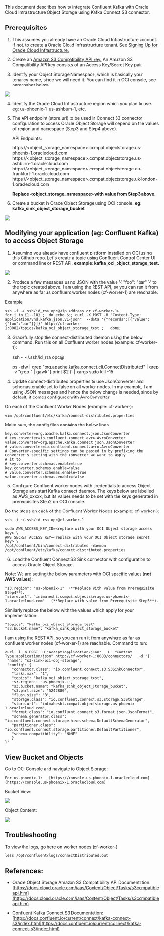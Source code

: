 This document describes how to integrate Confluent Kafka with Oracle Cloud Infrastructure Object Storage using Kafka Connect S3 connector. 

## Prerequisites
1. This assumes you already have an Oracle Cloud Infrastructure account.  If not, to create a Oracle Cloud Infrastructure tenant.  See [Signing Up for Oracle Cloud Infrastructure.](https://docs.cloud.oracle.com/iaas/Content/GSG/Tasks/signingup.htm)

2. Create an [Amazon S3 Compatibility API key.](https://docs.cloud.oracle.com/iaas/Content/Identity/Tasks/managingcredentials.htm#Working2) An Amazon S3 Compatibility API key consists of an Access Key/Secret Key pair.

3. Identify your Object Storage Namespace, which is basically your tenancy name, since we will need it.   You can find it in OCI console, see screenshot below.  

![](../images/tenant1.PNG)

4. Identify the Oracle Cloud Infrastructure region which you plan to use. eg:  us-phoenix-1,  us-ashburn-1, etc.  


5. The API endpoint (store.url) to be used in Connect S3 connector configuration to access Oracle Object Storage will depend on the values of region and namespace (Step3 and Step4 above). 

    API Endpoints:

    https://<object_storage_namespace>.compat.objectstorage.us-phoenix-1.oraclecloud.com
    https://<object_storage_namespace>.compat.objectstorage.us-ashburn-1.oraclecloud.com
    https://<object_storage_namespace>.compat.objectstorage.eu-frankfurt-1.oraclecloud.com
    https://<object_storage_namespace>.compat.objectstorage.uk-london-1.oraclecloud.com
    
    **Replace <object_storage_namespace> with value from  Step3 above.**  


6. Create a bucket in Orace Object Storage using OCI console.  **eg: kafka_sink_object_storage_bucket**

![](../images/create_bucket.PNG)



## Modifying your application (eg: Confluent Kafka) to access Object Storage
1. Assuming you already have confluent platform installed on OCI using this Github repo.  Let's create a topic using Confluent Control Center UI or command line or REST API.   **example: kafka_oci_object_storage_test.**

![](../images/create_topic.PNG)

2. Produce a few messages using JSON with the value '{ "foo": "bar" }' to the topic created above. 
I am using the REST API, so you can run it from anywhere as far as confluent worker nodes (cf-worker-1) are reachable. 

Example: 

    ssh -i ~/.ssh/id_rsa opc@<ip address or cf-worker-1>
    for i in {1..10} ;  do echo $i; curl -X POST -H "Content-Type: application/vnd.kafka.json.v1+json"  --data '{"records":[{"value":{"foo":"bar"}}]}' http://cf-worker-1:8082/topics/kafka_oci_object_storage_test ;   done;


3. Gracefully stop the connect-distributed daemon using the below command. Run this on all Confluent worker nodes.(example: cf-worker-1):
    
    ssh -i ~/.ssh/id_rsa opc@<ip address or cf-worker-1>
    
    ps -efw | grep "org.apache.kafka.connect.cli.ConnectDistributed" | grep -v "grep " |  gawk '{ print $2 }' | xargs sudo kill -15

4. Update connect-distributed.properties to use JsonConverter and schemas.enable set to false on all worker nodes.  In my example, I am using JSON messages and hence the below change is needed, since by default, it comes configured with AvroConverter  

On each of the Confluent Worker Nodes (example: cf-worker-<n>):
    
    vim /opt/confluent/etc/kafka/connect-distributed.properties

Make sure, the config files contains the below lines 

    key.converter=org.apache.kafka.connect.json.JsonConverter
    # key.converter=io.confluent.connect.avro.AvroConverter
    value.converter=org.apache.kafka.connect.json.JsonConverter
    # value.converter=io.confluent.connect.avro.AvroConverter
    # Converter-specific settings can be passed in by prefixing the Converter's setting with the converter we want to apply
    # it to
    # key.converter.schemas.enable=true
    key.converter.schemas.enable=false
    # value.converter.schemas.enable=true
    value.converter.schemas.enable=false


5. Configure Confluent worker nodes with credentials to access Object Storage ans start Kafka connect daemon.  The keys below are labelled as AWS_xxxxx,  but its values needs to be set with the keys generated in prerequisites Step2 on OCI console. 

Do the steps on each of the Confluent Worker Nodes (example: cf-worker-<n>):
    
    ssh -i ~/.ssh/id_rsa opc@cf-worker-1  

    sudo AWS_ACCESS_KEY_ID=<replace with your OCI Object storage access key> \
    AWS_SECRET_ACCESS_KEY=<replace with your OCI Object storage secret key> \ 
    /opt/confluent/bin/connect-distributed -daemon /opt/confluent/etc/kafka/connect-distributed.properties


6. Load the Confluent Connect S3 Sink connector with configuration to access Oracle Object Storage. 

Note: We are setting the below parameters with OCI specific values (**not AWS values**): 

    "s3.region": "us-phoenix-1"  (**Replace with value from Prerequisite Step4**).
    "store.url": "intmahesht.compat.objectstorage.us-phoenix-1.oraclecloud.com"   (**Replace with value from Prerequisite Step5**).

Similarly replace the below with the values which apply for your implementation:

    "topics": "kafka_oci_object_storage_test"
    "s3.bucket.name": "kafka_sink_object_storage_bucket"

 I am using the REST API, so you can run it from anywhere as far as confluent worker nodes (cf-worker-1) are reachable. 
 Command to run:
    
    curl -i -X POST -H "Accept:application/json"  -H  "Content-Type:application/json" http://cf-worker-1:8083/connectors/   -d '{
     "name": "s3-sink-oci-obj-storage",
     "config": {
       "connector.class": "io.confluent.connect.s3.S3SinkConnector",
       "tasks.max": "1",
       "topics": "kafka_oci_object_storage_test",
       "s3.region": "us-phoenix-1",
       "s3.bucket.name": "kafka_sink_object_storage_bucket",
       "s3.part.size": "5242880",
       "flush.size": "3",
       "storage.class": "io.confluent.connect.s3.storage.S3Storage",
       "store.url": "intmahesht.compat.objectstorage.us-phoenix-1.oraclecloud.com",
       "format.class": "io.confluent.connect.s3.format.json.JsonFormat",
       "schema.generator.class": "io.confluent.connect.storage.hive.schema.DefaultSchemaGenerator",
       "partitioner.class": "io.confluent.connect.storage.partitioner.DefaultPartitioner",
       "schema.compatibility": "NONE"
       }
    }'


## View Bucket and Objects
Go to OCI Console and navigate to Object Storage:  

    For us-phoenix-1:   [https://console.us-phoenix-1.oraclecloud.com](https://console.us-phoenix-1.oraclecloud.com)

Bucket View:

![](../images/bucket_content.PNG)

Object Content:

![](../images/object_content.PNG)



## Troubleshooting
To view the logs, go here on worker nodes (cf-worker-<n>) 
    
    less /opt/confluent/logs/connectDistributed.out



## References:
* Oracle Object Storage Amazon S3 Compatibility API Documentation: [https://docs.cloud.oracle.com/iaas/Content/Object/Tasks/s3compatibleapi.htm](https://docs.cloud.oracle.com/iaas/Content/Object/Tasks/s3compatibleapi.htm)

* Confluent Kafka Connect S3 Documentation: [https://docs.confluent.io/current/connect/kafka-connect-s3/index.html](https://docs.confluent.io/current/connect/kafka-connect-s3/index.html)


